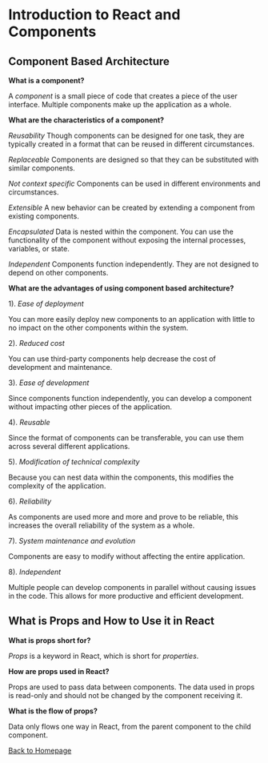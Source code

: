 # Introduction to React and Components

## Component Based Architecture

**What is a component?**

A *component* is a small piece of code that creates a piece of the user interface. Multiple components make up the application as a whole. 

**What are the characteristics of a component?**

*Reusability* Though components can be designed for one task, they are typically created in a format that can be reused in different circumstances.

*Replaceable* Components are designed so that they can be substituted with similar components.

*Not context specific* Components can be used in different environments and circumstances.

*Extensible* A new behavior can be created by extending a component from existing components.

*Encapsulated* Data is nested within the component. You can use the functionality of the component without exposing the internal processes, variables, or state.

*Independent* Components function independently. They are not designed to depend on other components.

**What are the advantages of using component based architecture?**

1). *Ease of deployment* 

You can more easily deploy new components to an application with little to no impact on the other components within the system.

2). *Reduced cost*

You can use third-party components help decrease the cost of development and maintenance.

3). *Ease of development*

Since components function independently, you can develop a component without impacting other pieces of the application.

4). *Reusable* 

Since the format of components can be transferable, you can use them across several different applications.

5). *Modification of technical complexity*

Because you can nest data within the components, this modifies the complexity of the application.

6). *Reliability*

As components are used more and more and prove to be reliable, this increases the overall reliability of the system as a whole.

7). *System maintenance and evolution*

Components are easy to modify without affecting the entire application.

8). *Independent*

Multiple people can develop components in parallel without causing issues in the code. This allows for more productive and efficient development. 

## What is Props and How to Use it in React

**What is props short for?**

*Props* is a keyword in React, which is short for *properties*.

**How are props used in React?**

Props are used to pass data between components. The data used in props is read-only and should not be changed by the component receiving it. 

**What is the flow of props?**

Data only flows one way in React, from the parent component to the child component.

[Back to Homepage](../README.md)